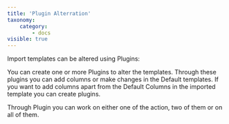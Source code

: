 ```yaml
---
title: 'Plugin Alterration'
taxonomy:
    category:
        - docs
visible: true
---
```


Import templates can be altered using Plugins:

You can create one or more Plugins to alter the templates.
Through these plugins you can add columns or make changes in the Default templates.
If you want to add columns apart from the Default Columns in the imported template you can create plugins.

Through Plugin you can work on either one of the action, two of them or on all of them.
